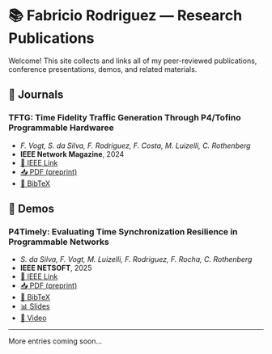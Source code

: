 # 📚 Fabricio Rodriguez  — Research Publications

Welcome! This site collects and links all of my peer-reviewed publications, conference presentations, demos, and related materials.

## 📘 Journals

### **TFTG: Time Fidelity Traffic Generation Through P4/Tofino Programmable Hardwaree**
- _F. Vogt, S. da Silva, F. Rodriguez, F. Costa, M. Luizelli, C. Rothenberg_
- **IEEE Network Magazine**, 2024
- [📄 IEEE Link](https://ieeexplore.ieee.org/abstract/document/10926834)
- [📥 PDF (preprint)](journals/2025/TFTG/paper.pdf)
- [📑 BibTeX](journals/2025/TFTG/bibtex.bib)

## 📘 Demos

### **P4Timely: Evaluating Time Synchronization Resilience in Programmable Networks**
- _S. da Silva, F. Vogt, M. Luizelli, F. Rodriguez, F. Rocha, C. Rothenberg_
- **IEEE NETSOFT**, 2025
- [📄 IEEE Link](TBD)
- [📥 PDF (preprint)](demos/2025/P4Timely/paper.pdf)
- [📑 BibTeX](demos/2025/bibtex.bib)
- [📊 Slides](demos/2025/P4Timely/slides.pdf)
- [🎥 Video](demos/2025/P4Timely/video_link.txt)

---
More entries coming soon...

